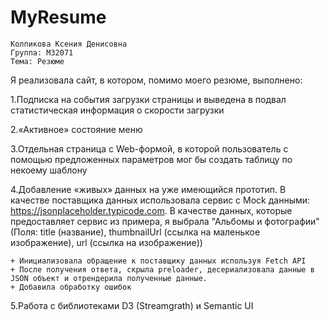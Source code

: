 # MyResume
    Колпикова Ксения Денисовна
    Группа: M32071
    Тема: Резюме
Я реализовала сайт, в котором, помимо моего резюме, выполнено:

1.Подписка на события загрузки страницы и выведена в подвал статистическая информация о скорости загрузки

2.«Активное» состояние меню 
 
3.Отдельная страница с Web-формой, в которой пользователь с помощью предложенных параметров мог бы создать таблицу по некоему шаблону

4.Добавление «живых» данных на уже имеющийся прототип. В качестве поставщика данных использовала сервис с Mock данными: https://jsonplaceholder.typicode.com. В качестве данных, которые предоставляет сервис из примера, я выбрала "Альбомы и фотографии"
(Поля: title (название), thumbnailUrl (ссылка на маленькое изображение), url (ссылка на изображение))

    + Инициализовала обращение к поставщику данных используя Fetch API
    + После получения ответа, скрыла preloader, десериализовала данные в JSON объект и отрендерила полученные данные.
    + Добавила обработку ошибок
    
5.Работа с библиотеками D3 (Streamgrath) и Semantic UI
